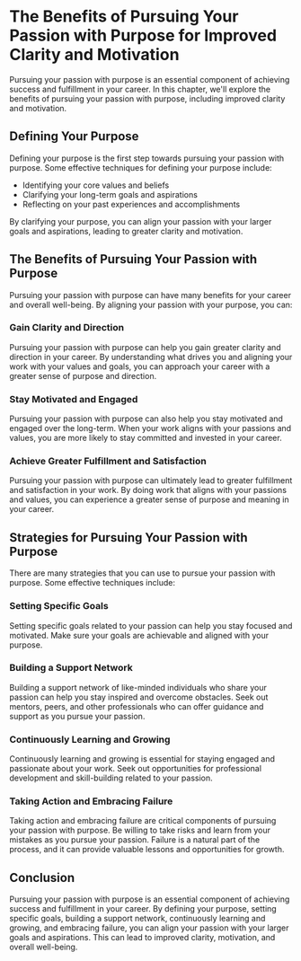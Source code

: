 The Benefits of Pursuing Your Passion with Purpose for Improved Clarity and Motivation
=====================================================================================================================================

Pursuing your passion with purpose is an essential component of achieving success and fulfillment in your career. In this chapter, we'll explore the benefits of pursuing your passion with purpose, including improved clarity and motivation.

Defining Your Purpose
---------------------

Defining your purpose is the first step towards pursuing your passion with purpose. Some effective techniques for defining your purpose include:

* Identifying your core values and beliefs
* Clarifying your long-term goals and aspirations
* Reflecting on your past experiences and accomplishments

By clarifying your purpose, you can align your passion with your larger goals and aspirations, leading to greater clarity and motivation.

The Benefits of Pursuing Your Passion with Purpose
--------------------------------------------------

Pursuing your passion with purpose can have many benefits for your career and overall well-being. By aligning your passion with your purpose, you can:

### Gain Clarity and Direction

Pursuing your passion with purpose can help you gain greater clarity and direction in your career. By understanding what drives you and aligning your work with your values and goals, you can approach your career with a greater sense of purpose and direction.

### Stay Motivated and Engaged

Pursuing your passion with purpose can also help you stay motivated and engaged over the long-term. When your work aligns with your passions and values, you are more likely to stay committed and invested in your career.

### Achieve Greater Fulfillment and Satisfaction

Pursuing your passion with purpose can ultimately lead to greater fulfillment and satisfaction in your work. By doing work that aligns with your passions and values, you can experience a greater sense of purpose and meaning in your career.

Strategies for Pursuing Your Passion with Purpose
-------------------------------------------------

There are many strategies that you can use to pursue your passion with purpose. Some effective techniques include:

### Setting Specific Goals

Setting specific goals related to your passion can help you stay focused and motivated. Make sure your goals are achievable and aligned with your purpose.

### Building a Support Network

Building a support network of like-minded individuals who share your passion can help you stay inspired and overcome obstacles. Seek out mentors, peers, and other professionals who can offer guidance and support as you pursue your passion.

### Continuously Learning and Growing

Continuously learning and growing is essential for staying engaged and passionate about your work. Seek out opportunities for professional development and skill-building related to your passion.

### Taking Action and Embracing Failure

Taking action and embracing failure are critical components of pursuing your passion with purpose. Be willing to take risks and learn from your mistakes as you pursue your passion. Failure is a natural part of the process, and it can provide valuable lessons and opportunities for growth.

Conclusion
----------

Pursuing your passion with purpose is an essential component of achieving success and fulfillment in your career. By defining your purpose, setting specific goals, building a support network, continuously learning and growing, and embracing failure, you can align your passion with your larger goals and aspirations. This can lead to improved clarity, motivation, and overall well-being.
